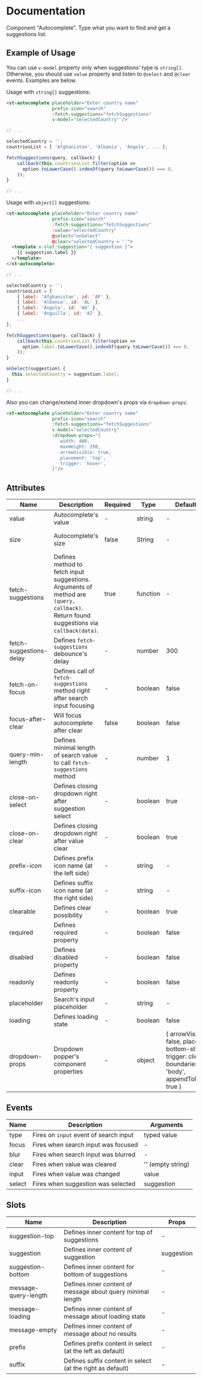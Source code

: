 # Documentation

Component "Autocomplete". Type what you want to find and get a suggestions list.

## Example of Usage

You can use `v-model` property only when suggestions' type is `string[]`.
Otherwise, you should use `value` property and listen to `@select` and `@clear` events.
Examples are below.

Usage with `string[]` suggestions:

```html
<st-autocomplete placeholder="Enter country name"
                 prefix-icon="search"
                 :fetch-suggestions="fetchSuggestions"
                 v-model="selectedCountry" />
```

```javascript
// ...

selectedCountry = '';
countriesList = [ 'Afghanistan', 'Albania', 'Angola', ... ];

fetchSuggestions(query, callback) {
    callback(this.countriesList.filter(option =>
      option.toLowerCase().indexOf(query.toLowerCase()) === 0,
    ));
}

// ...
```

Usage with `object[]` suggestions:

```html
<st-autocomplete placeholder="Enter country name"
                 prefix-icon="search"
                 :fetch-suggestions="fetchSuggestions"
                 :value="selectedCountry"
                 @select="onSelect"
                 @clear="selectedCountry = ''">
  <template v-slot:suggestion="{ suggestion }">
    {{ suggestion.label }}
  </template>
</st-autocomplete>
```

```javascript
// ...

selectedCountry = '';
countriesList = [
    { label: 'Afghanistan', id: 'AF' },
    { label: 'Albania', id: 'AL' },
    { label: 'Angola', id: 'AO' },
    { label: 'Anguilla', id: 'AI' },
    ...
];

fetchSuggestions(query, callback) {
    callback(this.countriesList.filter(option =>
      option.label.toLowerCase().indexOf(query.toLowerCase()) === 0,
    ));
}

onSelect(suggestion) {
  this.selectedCountry = suggestion.label;
}

// ...
```

Also you can change/extend inner dropdown's props via `dropdown-props`:

```html
<st-autocomplete placeholder="Enter country name"
                 prefix-icon="search"
                 :fetch-suggestions="fetchSuggestions"
                 v-model="selectedCountry"
                 :dropdown-props="{
                    width: 400,
                    maxHeight: 250,
                    arrowVisible: true,
                    placement: 'top',
                    trigger: 'hover',
                 }"/>
```

## Attributes

| Name | Description | Required | Type | Default value | Possible values |
| --- | --- | --- | --- | --- | --- |
| value | Autocomplete's value | - | string | - | - |
| size | Autocomplete's size | false | String | - | mini / small / medium / large / extra-large |
| fetch-suggestions | Defines method to fetch input suggestions. Arguments of method are `(query, callback)`. Return found suggestions via `callback(data)`. | true | function | - | - |
| fetch-suggestions-delay | Defines `fetch-suggestions` debounce's delay | - | number | 300 | - |
| fetch-on-focus | Defines call of `fetch-suggestions` method right after search input focusing | - | boolean | false | - |
| focus-after-clear | Will focus autocomplete after clear | false | boolean | false | true/false |
| query-min-length | Defines minimal length of search value to call `fetch-suggestions` method | - | number | 1 | - |
| close-on-select | Defines closing dropdown right after suggestion select | - | boolean | true | - |
| close-on-clear | Defines closing dropdown right after value clear | - | boolean | true | - |
| prefix-icon | Defines prefix icon name (at the left side) | - | string | - | CHECK ICON COMPONENT |
| suffix-icon | Defines suffix icon name (at the right side) | - | string | - | CHECK ICON COMPONENT |
| clearable | Defines clear possibility | - | boolean | true | - |
| required | Defines required property | - | boolean | false | - |
| disabled | Defines disabled property | - | boolean | false | - |
| readonly | Defines readonly property | - | boolean | false | - |
| placeholder | Search's input placeholder | - | string | - | - |
| loading | Defines loading state | - | boolean | false | - |
| dropdown-props | Dropdown popper's component properties | - | object | { arrowVisible: false, placement: bottom-start, trigger: click, boundariesSelector: 'body', appendToBody: true } | CHECK DROPDOWN COMPONENT DOCUMENTATION |

## Events

| Name | Description | Arguments |
| --- | --- | --- |
| type | Fires on `input` event of search input | typed value |
| focus | Fires when search input was focused | - |
| blur | Fires when search input was blurred | - |
| clear | Fires when value was cleared | '' (empty string) |
| input | Fires when value was changed | value |
| select | Fires when suggestion was selected | suggestion |

## Slots

| Name | Description | Props |
| --- | --- | --- |
| suggestion-top | Defines inner content for top of suggestions | - |
| suggestion | Defines inner content of suggestion | suggestion |
| suggestion-bottom | Defines inner content for bottom of suggestions | - |
| message-query-length | Defines inner content of message about query minimal length | - |
| message-loading | Defines inner content of message about loading state | - |
| message-empty | Defines inner content of message about no results | - |
| prefix | Defines prefix content in select (at the left as default) | - |
| suffix | Defines suffix content in select (at the right as default) | - |
